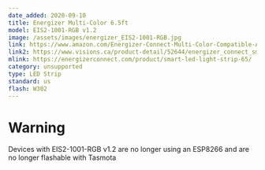 ```yaml
---
date_added: 2020-09-10
title: Energizer Multi-Color 6.5ft 
model: EIS2-1001-RGB v1.2 
image: /assets/images/energizer_EIS2-1001-RGB.jpg
link: https://www.amazon.com/Energizer-Connect-Multi-Color-Compatible-Assistant/dp/B0825BFJLR
link2: https://www.visions.ca/product-detail/52644/energizer_connect_smart_led_light_strip_multi_color_2_meters?categoryId=0&sku=EIS2-1001-RGB
mlink: https://energizerconnect.com/product/smart-led-light-strip-65/
category: unsupported
type: LED Strip
standard: us
flash: W302
---
```


# Warning
Devices with EIS2-1001-RGB v1.2 are no longer using an ESP8266 and are no longer flashable with Tasmota